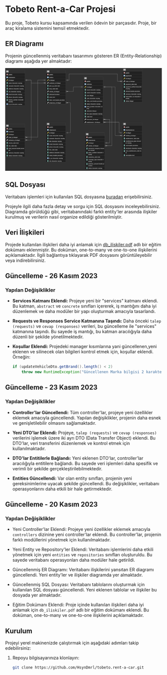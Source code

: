 # Tobeto Rent-a-Car Projesi

Bu proje, Tobeto kursu kapsamında verilen ödevin bir parçasıdır. Proje, bir araç kiralama sistemini temsil etmektedir.

## ER Diagramı

Projenin güncellenmiş veritabanı tasarımını gösteren ER (Entity-Relationship) diagramı aşağıda yer almaktadır:

![ER Diagram](https://github.com/HsynDmrl/tobeto.rent-a-car/blob/main/20.11.2023ER-diagram.png)

## SQL Dosyası

Veritabanı işlemleri için kullanılan SQL dosyasına [buradan](./18.11.2023SQL.pgerd) erişebilirsiniz.

Projeyle ilgili daha fazla detay ve sorgu için SQL dosyasını inceleyebilirsiniz.
Diagramda görüldüğü gibi, veritabanındaki farklı entity'ler arasında ilişkiler kurulmuş ve verilerin nasıl organize edildiği gösterilmiştir.

## Veri İlişkileri

Projede kullanılan ilişkileri daha iyi anlamak için [db_iliskiler.pdf](https://github.com/HsynDmrl/tobeto.rent-a-car/blob/main/db_iliskiler.pdf) adlı bir eğitim dokümanı eklenmiştir. Bu doküman, one-to-many ve one-to-one ilişkilerini açıklamaktadır. İlgili bağlantıya tıklayarak PDF dosyasını görüntüleyebilir veya indirebilirsiniz.

## Güncelleme - 26 Kasım 2023

### Yapılan Değişiklikler

- **Services Katmanı Eklendi:** Projeye yeni bir "services" katmanı eklendi. Bu katman, `abstract` ve `concrete` sınıfları içererek, iş mantığını daha iyi düzenlemek ve daha modüler bir yapı oluşturmak amacıyla tasarlandı.

- **Requests ve Responses Service Katmanına Taşındı:** Daha önceki `talep (requests)` ve `cevap (responses)` verileri, bu güncelleme ile "services" katmanına taşındı. Bu sayede iş mantığı, bu katman aracılığıyla daha düzenli bir şekilde yönetilmektedir.

- **Koşullar Eklendi:** Projedeki manager kısımlarına yani güncellenen,yeni eklenen ve silinecek olan bilgileri kontrol etmek için, koşullar eklendi. Örneğin:
  ```java
  if (updateVehicleDto.getBrand().length() < 2)
      throw new RuntimeException("Güncellenen Marka bilgisi 2 karakterden kısa olamaz.");

## Güncelleme - 23 Kasım 2023

### Yapılan Değişiklikler

- **Controller'lar Güncellendi:** Tüm controller'lar, projeye yeni özellikler eklemek amacıyla güncellendi. Yapılan değişiklikler, projenin daha esnek ve genişletilebilir olmasını sağlamaktadır.

- **Yeni DTO'lar Eklendi:** Projeye, `talep (requests)` ve `cevap (responses)` verilerini işlemek üzere iki ayrı DTO (Data Transfer Object) eklendi. Bu DTO'lar, veri transferini düzenlemek ve kontrol etmek için kullanılmaktadır.

- **DTO'lar Entitilerle Bağlandı:** Yeni eklenen DTO'lar, controller'lar aracılığıyla entitilere bağlandı. Bu sayede veri işlemleri daha spesifik ve verimli bir şekilde gerçekleştirilebilmektedir.

- **Entities Güncellendi:** Var olan entity sınıfları, projenin yeni gereksinimlerine uyacak şekilde güncellendi. Bu değişiklikler, veritabanı operasyonlarını daha etkili bir hale getirmektedir.

## Güncelleme - 20 Kasım 2023

### Yapılan Değişiklikler

- Yeni Controller'lar Eklendi: Projeye yeni özellikler eklemek amacıyla `controllers` dizinine yeni controller'lar eklendi. Bu controller'lar, projenin farklı modüllerini yönetmek için kullanılmaktadır.

- Yeni Entity ve Repository'ler Eklendi: Veritabanı işlemlerini daha etkili yönetmek için yeni `entities` ve `repositories` sınıfları oluşturuldu. Bu sayede veritabanı operasyonları daha modüler hale getirildi.

- Güncellenmiş ER Diagramı: Veritabanı ilişkilerini yansıtan ER diagramı güncellendi. Yeni entity'ler ve ilişkiler diagramda yer almaktadır.

- Güncellenmiş SQL Dosyası: Veritabanı tablolarını oluşturmak için kullanılan SQL dosyası güncellendi. Yeni eklenen tablolar ve ilişkiler bu dosyada yer almaktadır.

- Eğitim Dokümanı Eklendi: Proje içinde kullanılan ilişkileri daha iyi anlamak için `db_iliskiler.pdf` adlı bir eğitim dokümanı eklendi. Bu doküman, one-to-many ve one-to-one ilişkilerini açıklamaktadır.

## Kurulum

Projeyi yerel makinenizde çalıştırmak için aşağıdaki adımları takip edebilirsiniz:

1. Repoyu bilgisayarınıza klonlayın: 
   ```bash
   git clone https://github.com/HsynDmrl/tobeto.rent-a-car.git
